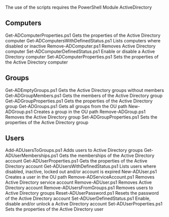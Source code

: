 The use of the scripts requires the PowerShell Module ActiveDirectory


Computers
-----------------------------------------------
Get-ADComputerProperties.ps1
	Gets the properties of the Active Directory computer
Get-ADComputersWithDefinedStatus.ps1
	Lists computers where disabled or inactive
Remove-ADComputer.ps1
	Removes Active Directory computer
Set-ADComputerDefinedStatus.ps1
	Enable or disable a Active Directory computer
Set-ADComputerProperties.ps1
	Sets the properties of the Active Directory computer
	
Groups
-----------------------------------------------
Get-ADEmptyGroups.ps1
	Gets the Active Directory groups without members
Get-ADGroupMembers.ps1
	Gets the members of the Active Directory group
Get-ADGroupProperties.ps1
	Gets the properties of the Active Directory group
Get-ADGroups.ps1
	Gets all groups from the OU path
New-ADGroup.ps1
	Creates a group in the OU path
Remove-ADGroup.ps1
	 Removes the Active Directory group
Set-ADGroupProperties.ps1
	Sets the properties of the Active Directory group
	
Users
-----------------------------------------------
Add-ADUsersToGroups.ps1
	Adds users to Active Directory groups
Get-ADUserMemberships.ps1
	Gets the memberships of the Active Directory account
Get-ADUserProperties.ps1
	Gets the properties of the Active Directory account
Get-ADUsersWithDefinedStatus.ps1
	Lists users where disabled, inactive, locked out and/or account is expired
New-ADUser.ps1
	Creates a user in the OU path
Remove-ADServiceAccount.ps1
	Removes Active Directory service account
Remove-ADUser.ps1
	Removes Active Directory account
Remove-ADUsersFromGroups.ps1
	Removes users to Active Directory groups
Reset-ADUserPassword.ps1
	Resets the password of the Active Directory account
Set-ADUserDefinedStatus.ps1
	Enable, disable and/or unlock a Active Directory account
Set-ADUserProperties.ps1
	Sets the properties of the Active Directory user